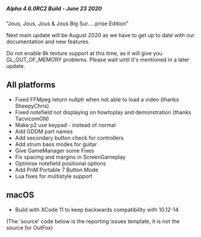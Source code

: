 ##### Alpha 4.6.0RC2 Build - June 23 2020
"Jous, Jous, Jous & Jous Big Sur.....prise Edition"

Next main update will be August 2020 as we have to get up to date with our documentation and new features.

Do not enable 8k texture support at this time, as it will give you GL_OUT_OF_MEMORY problems.
Please wait until it's mentioned in a later update.

## All platforms
* Fixed FFMpeg return nullptr when not able to load a video (thanks SheepyChris)
* Fixed notefield not displaying on howtoplay and demonstration (thanks TacvicomGN)
* Make p2 use keypad - instead of normal
* Add GDDM part names
* Add secondary button check for controllers
* Add strum bass modes for guitar
* Give GameManager some Fixes
* Fix spacing and margins in ScreenGameplay
* Optimise notefield positional options
* Add PnM Portable 7 Button Mode
* Lua fixes for multistyle support

## macOS
* Build with XCode 11 to keep backwards compatibility with 10.12-14

(The 'source' code below is the reporting issues template, it is not the source for OutFox)